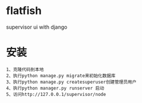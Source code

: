 # flatfish
supervisor ui with django

# 安装
```
1、克隆代码到本地
2、执行python manage.py migrate来初始化数据库
3、执行python manage.py createsuperuser创建管理员用户
4、执行python manager.py runserver 启动
5、访问http://127.0.0.1/supervisor/node
```
